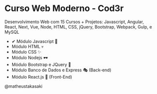 # Curso Web Moderno - Cod3r

Desenvolvimento Web com 15 Cursos + Projetos: Javascript, Angular, React, Next, Vue, Node, HTML, CSS, jQuery, Bootstrap, Webpack, Gulp, e MySQL

-   ✔ Módulo Javascript 🦾
-   Módulo HTML 💀
-   Módulo CSS ✨
-   Módulo Nodejs 🕶
-   Módulo Bootstrap e JQuery 🎈
-   Módulo Banco de Dados e Express 🎭 (Back-end)
-   Módulo React.js 🎨 (Front-End)

@matheustakasaki
